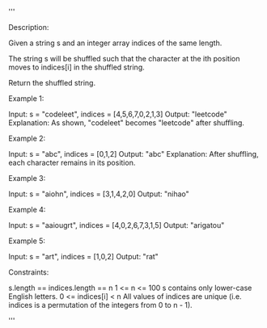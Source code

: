 '''

Description:

Given a string s and an integer array indices of the same length.

The string s will be shuffled such that the character at the ith position moves to indices[i] in the shuffled string.

Return the shuffled string.

 

Example 1:


Input: s = "codeleet", indices = [4,5,6,7,0,2,1,3]
Output: "leetcode"
Explanation: As shown, "codeleet" becomes "leetcode" after shuffling.


Example 2:

Input: s = "abc", indices = [0,1,2]
Output: "abc"
Explanation: After shuffling, each character remains in its position.



Example 3:

Input: s = "aiohn", indices = [3,1,4,2,0]
Output: "nihao"



Example 4:

Input: s = "aaiougrt", indices = [4,0,2,6,7,3,1,5]
Output: "arigatou"



Example 5:

Input: s = "art", indices = [1,0,2]
Output: "rat"
 

Constraints:

s.length == indices.length == n
1 <= n <= 100
s contains only lower-case English letters.
0 <= indices[i] < n
All values of indices are unique (i.e. indices is a permutation of the integers from 0 to n - 1).


'''